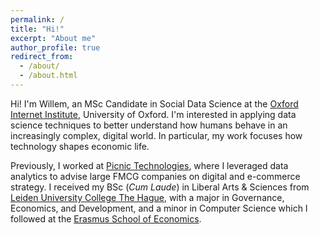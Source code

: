 ```yaml
---
permalink: /
title: "Hi!"
excerpt: "About me"
author_profile: true
redirect_from: 
  - /about/
  - /about.html
---
```


Hi! I'm Willem, an MSc Candidate in Social Data Science at the [Oxford Internet Institute](https://www.oii.ox.ac.uk), University of Oxford. I'm interested in applying data science techniques to better understand how humans behave in an increasingly complex, digital world. In particular, my work focuses how technology shapes economic life.

Previously, I worked at [Picnic Technologies](https://picnic.app/nl/), where I leveraged data analytics to advise large FMCG companies on digital and e-commerce strategy. I received my BSc (*Cum Laude*) in Liberal Arts & Sciences from [Leiden University College The Hague](https://www.universiteitleiden.nl/en/governance-and-global-affairs/leiden-university-college-the-hague), with a major in Governance, Economics, and Development, and a minor in Computer Science which I followed at the [Erasmus School of Economics](https://www.eur.nl/en/ese/).